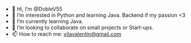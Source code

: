 - 👋 Hi, I’m @DobleV55
- 👀 I’m interested in Python and learning Java. Backend if my passion <3
- 🌱 I’m currently learning Java.
- 💞️ I’m looking to collaborate on small projects or Start-ups.
- 📫 How to reach me: vilavalentin@gmail.com

<!---
DobleV55/DobleV55 is a ✨ special ✨ repository because its `README.md` (this file) appears on your GitHub profile.
You can click the Preview link to take a look at your changes.
--->
